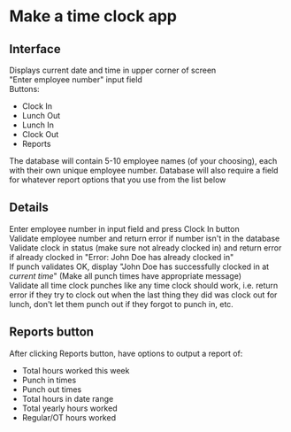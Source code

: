 # Make a time clock app

## Interface
Displays current date and time in upper corner of screen<br>
"Enter employee number" input field<br>
Buttons:

* Clock In
* Lunch Out
* Lunch In
* Clock Out
* Reports

The database will contain 5-10 employee names (of your choosing), each with their own unique employee number. Database will also require a field for whatever report options that you use from the list below

## Details
Enter employee number in input field and press Clock In button<br>
Validate employee number and return error if number isn't in the database<br>
Validate clock in status (make sure not already clocked in) and return error if already clocked in "Error: John Doe has already clocked in"<br>
If punch validates OK, display "John Doe has successfully clocked in at *current time*" (Make all punch times have appropriate message)<br>
Validate all time clock punches like any time clock should work, i.e. return error if they try to clock out when the last thing they did was clock out for lunch, don't let them punch out if they forgot to punch in, etc.

## Reports button
After clicking Reports button, have options to output a report of:

* Total hours worked this week
* Punch in times
* Punch out times
* Total hours in date range
* Total yearly hours worked
* Regular/OT hours worked


